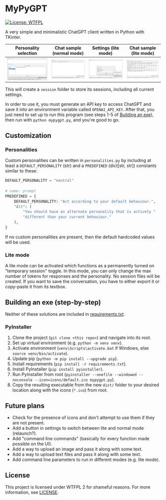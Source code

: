 # MyPyGPT

[![License: WTFPL](https://img.shields.io/badge/License-WTFPL-lightyellow.svg)](http://www.wtfpl.net/about/)

A very simple and minimalistic ChatGPT client written in Python with TKinter.

|     Personality selection      |   Chat sample (normal mode)    |      Settings (lite mode)      |    Chat sample (lite mode)     |
| :----------------------------: | :----------------------------: | :----------------------------: | :----------------------------: |
| [![pics/mypygpt-1.png](pics/mypygpt-1.png)](pics/mypygpt-1.png) | [![pics/mypygpt-2.png](pics/mypygpt-2.png)](pics/mypygpt-2.png) | [![pics/mypygpt-3.png](pics/mypygpt-3.png)](pics/mypygpt-3.png) | [![pics/mypygpt-4.png](pics/mypygpt-4.png)](pics/mypygpt-4.png) |

This will create a `session` folder to store its sessions, including all current settings.

In order to use it, you must generate an API key to access ChatGPT and save it into an environment variable called `OPENAI_API_KEY`. After that, you just need to set up to run this program (see steps 1-5 of [Building an exe](#building-an-exe-step-by-step)), then run with `python mypygpt.py`, and you're good to go.

## Customization

### Personalities

Custom personalities can be written in `personalities.py` by including at least a `DEFAULT_PERSONALITY` (str) and a `PREDEFINED` (dict[str, str]) constants similar to these:

```python
DEFAULT_PERSONALITY = "neutral"

# name: prompt
PREDEFINED = {
    DEFAULT_PERSONALITY: "Act according to your default behaviour.",
    "Alt": (
        "You should have an alternate personality that is actively "
        "different than your current behaviour."
    ),
}
```

If no custom personalities are present, then the default hardcoded values will be used.

### Lite mode

A lite mode can be activated which functions as a permanently turned on "temporary session" toggle. In this mode, you can only change the max number of tokens for responses and the personality.
No session files will be created. If you want to save the conversation, you have to either export it or copy-paste it from its textbox.

## Building an exe (step-by-step)

Neither of these solutions are included in [requirements.txt](./requirements.txt).

### PyInstaller

1. Clone the project (`git clone <this repo>`) and navigate into its root.
2. Set up virtual environment (e.g. `python -m venv venv`).
3. Activate environment (`venv\Scripts\activate.bat` if Windows, else `source venv/bin/activate`).
4. Update pip (`python -m pip install --upgrade pip`).
5. Install requirements (`pip install -r requirements.txt`).
6. Install PyInstaller (`pip install pyinstaller`).
7. Run PyInstaller from root (`pyinstaller --onefile --windowed --noconsole --icon=icons/default.ico mypygpt.py`).
8. Copy the resulting executable from the new `dist/` folder to your desired location along with the icons (`*.ico`) from root.

<!--
### Nuitka

1. Clone the project (`git clone <this repo>`) and navigate into its root.
2. Set up virtual environment (e.g. `python -m venv venv`).
3. Activate environment (`venv\Scripts\activate.bat` if Windows, else `source venv/bin/activate`).
4. Update pip (`python -m pip install --upgrade pip`).
5. Install requirements (`pip install -r requirements.txt`).
6. Install Nuitka (`pip install nuitka`)
7. (optional) You may need to disable anti-virus (incl. Windows Defender) to scan the build folders (`mypygpt.build`, `mypygpt.dist`, `mypygpt.onefile-build`).
8. Run Nuitka from root (`python -m nuitka --follow-imports --mode=onefile --windows-icon-from-ico=icons/default.ico --include-data-dir=icons=icons --enable-plugin=tk-inter mypygpt.py`)
8. Copy the resulting executable from the new `mypygpt.dist/` folder to your desired location along with the icons (`*.ico`) from root.
-->

## Future plans

- Check for the presence of icons and don't attempt to use them if they are not present.
- Add a button in settings to switch between lite and normal mode (relaunch?).
- Add "command line commands" (basically for every function made possible on the UI).
- Add a way to upload an image and pass it along with some text.
- Add a way to upload text files and pass it along with some text.
- Add command line parameters to run in different modes (e.g. lite mode).

## License

This project is licensed under WTFPL 2 for shameful reasons. For more information, see [LICENSE](./LICENSE).
